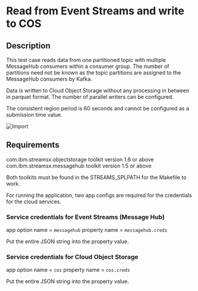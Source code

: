 # Read from Event Streams and write to COS

## Description

This test case reads data from one partitioned topic with multiple MessageHub consumers within a consumer group.
The number of partitions need not be known as the topic partitions are assigned to the MessageHub consumers by Kafka.

Data is written to Cloud Object Storage without any processing in between in parquet format. The number of parallel writers can be configured.

The consistent region period is 60 seconds and cannot be configured as a submission time value.


![Import](/streamsx.objectstorage/demo/data.historian.event.streams.cos.exactly.once.semantics.demo/doc/images/dh_mh2cos.png)


## Requirements

com.ibm.streamsx.objectstorage toolkit version 1.6 or above
com.ibm.streamsx.messagehub toolkit version 1.5 or above

Both toolkits must be found in the STREAMS_SPLPATH for the Makefile to work.

For running the application, two app configs are required for the credentials for the cloud services.

### Service credentials for Event Streams (Message Hub)

app option name = `messagehub`
property name = `messagehub.creds`

Put the entire JSON string into the property value.

### Service credentials for Cloud Object Storage

app option name = `cos`
property name = `cos.creds`

Put the entire JSON string into the property value.


